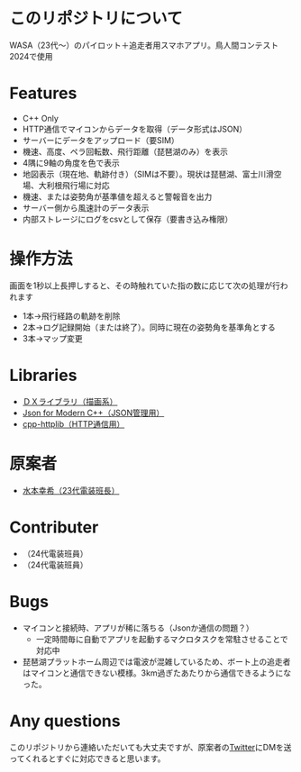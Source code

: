 # このリポジトリについて

WASA（23代～）のパイロット＋追走者用スマホアプリ。鳥人間コンテスト2024で使用

# Features
* C++ Only
* HTTP通信でマイコンからデータを取得（データ形式はJSON）
* サーバーにデータをアップロード（要SIM）
* 機速、高度、ペラ回転数、飛行距離（琵琶湖のみ）を表示
* 4隅に9軸の角度を色で表示
* 地図表示（現在地、軌跡付き）（SIMは不要）。現状は琵琶湖、富士川滑空場、大利根飛行場に対応
* 機速、または姿勢角が基準値を超えると警報音を出力
* サーバー側から風速計のデータ表示
* 内部ストレージにログをcsvとして保存（要書き込み権限）

# 操作方法
画面を1秒以上長押しすると、その時触れていた指の数に応じて次の処理が行われます
* 1本→飛行経路の軌跡を削除
* 2本→ログ記録開始（または終了）。同時に現在の姿勢角を基準角とする
* 3本→マップ変更

# Libraries
* [ＤＸライブラリ（描画系）](https://dxlib.xsrv.jp/index.html)
* [Json for Modern C++（JSON管理用）](https://github.com/nlohmann/json)
* [cpp-httplib（HTTP通信用）](https://github.com/yhirose/cpp-httplib)

# 原案者
* [水本幸希（23代電装班長）](https://github.com/21km43)

# Contributer
* （24代電装班員）
* （24代電装班員）

# Bugs
* マイコンと接続時、アプリが稀に落ちる（Jsonか通信の問題？）
  * 一定時間毎に自動でアプリを起動するマクロタスクを常駐させることで対応中
* 琵琶湖プラットホーム周辺では電波が混雑しているため、ボート上の追走者はマイコンと通信できない模様。3km過ぎたあたりから通信できるようになった。

# Any questions
このリポジトリから連絡いただいても大丈夫ですが、原案者の[Twitter](https://twitter.com/21km43)にDMを送ってくれるとすぐに対応できると思います。
